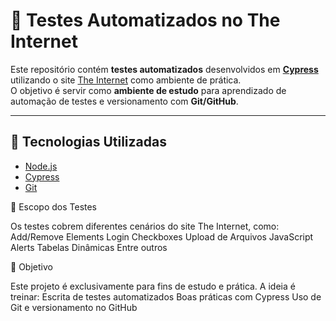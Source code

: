 # 🧪 Testes Automatizados no The Internet

Este repositório contém **testes automatizados** desenvolvidos em **[Cypress](https://www.cypress.io/)** utilizando o site [The Internet](https://the-internet.herokuapp.com/) como ambiente de prática.  
O objetivo é servir como **ambiente de estudo** para aprendizado de automação de testes e versionamento com **Git/GitHub**.

---

## 🚀 Tecnologias Utilizadas
- [Node.js](https://nodejs.org/)  
- [Cypress](https://www.cypress.io/)  
- [Git](https://git-scm.com/)  

📌 Escopo dos Testes

Os testes cobrem diferentes cenários do site The Internet, como:
Add/Remove Elements
Login
Checkboxes
Upload de Arquivos
JavaScript Alerts
Tabelas Dinâmicas
Entre outros

🎯 Objetivo

Este projeto é exclusivamente para fins de estudo e prática.
A ideia é treinar:
Escrita de testes automatizados
Boas práticas com Cypress
Uso de Git e versionamento no GitHub

